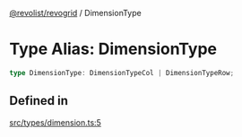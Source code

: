 [@revolist/revogrid](README.md) / DimensionType

# Type Alias: DimensionType

```ts
type DimensionType: DimensionTypeCol | DimensionTypeRow;
```

## Defined in

[src/types/dimension.ts:5](https://github.com/revolist/revogrid/blob/b237f8e2bf171382439be1d1cad91b20987b8302/src/types/dimension.ts#L5)
